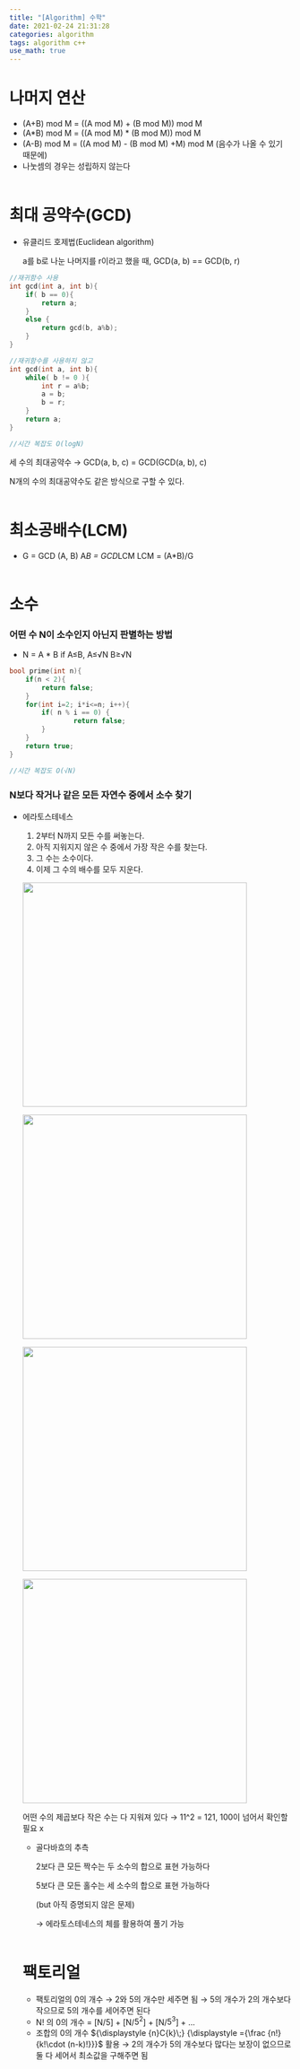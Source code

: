 ```yaml
---
title: "[Algorithm] 수학"
date: 2021-02-24 21:31:28
categories: algorithm
tags: algorithm c++ 
use_math: true
---
```

# 나머지 연산

- (A+B) mod M = ((A mod M) + (B mod M)) mod M
- (A*B) mod M = ((A mod M) * (B mod M)) mod M
- (A-B) mod M = ((A mod M) - (B mod M) +M) mod M   (음수가 나올 수 있기 때문에)
- 나눗셈의 경우는 성립하지 않는다<br><br>

# 최대 공약수(GCD)

- 유클리드 호제법(Euclidean algorithm)

    a를 b로 나눈 나머지를 r이라고 했을 때, GCD(a, b) == GCD(b, r)

```cpp
//재귀함수 사용
int gcd(int a, int b){
	if( b == 0){
		return a;
	}
	else {
		return gcd(b, a%b);
	}
}

//재귀함수를 사용하지 않고
int gcd(int a, int b){
	while( b != 0 ){
		int r = a%b;
		a = b;
		b = r;
	}
	return a;
}

//시간 복잡도 O(logN)
```

세 수의 최대공약수 → GCD(a, b, c) = GCD(GCD(a, b), c)

N개의 수의 최대공약수도 같은 방식으로 구할 수 있다.<br><br>

# 최소공배수(LCM)

- G = GCD (A, B)    A*B = GCD*LCM    LCM = (A*B)/G<br><br>

# 소수

### 어떤 수 N이 소수인지 아닌지 판별하는 방법

- N = A * B   if A≤B,  A≤√N  B≥√N

```cpp
bool prime(int n){
	if(n < 2){
		return false;
	}
	for(int i=2; i*i<=n; i++){
		if( n % i == 0) {
				return false;
		}
	}
	return true;
}

//시간 복잡도 O(√N)
```

### N보다 작거나 같은 모든 자연수 중에서 소수 찾기

- 에라토스테네스
    1. 2부터 N까지 모든 수를 써놓는다.
    2. 아직 지워지지 않은 수 중에서 가장 작은 수를 찾는다.
    3. 그 수는 소수이다.
    4. 이제 그 수의 배수를 모두 지운다.
    <p><img src="https://user-images.githubusercontent.com/67692759/108999629-e6ff2000-76e5-11eb-83b9-af595928a105.jpeg" width="400" height="400"></p>
    <p><img src="https://user-images.githubusercontent.com/67692759/108999472-b15a3700-76e5-11eb-833d-62ce8aa40d89.jpeg" width="400" height="400"></p>
    <p><img src="https://user-images.githubusercontent.com/67692759/108999534-c767f780-76e5-11eb-908a-77f40be80d77.jpeg" width="400" height="400"></p>
    <p><img src="https://user-images.githubusercontent.com/67692759/108999675-faaa8680-76e5-11eb-9a76-24561c13f875.jpeg" width="400" height="400"><p>

   
    어떤 수의 제곱보다 작은 수는 다 지워져 있다 → 11^2  = 121,  100이 넘어서 확인할 필요 x

    - 골다바흐의 추측

        2보다 큰 모든 짝수는 두 소수의 합으로 표현 가능하다

        5보다 큰 모든 홀수는 세 소수의 합으로 표현 가능하다

        (but 아직 증명되지 않은 문제)

        → 에라토스테네스의 체를 활용하여 풀기 가능<br><br>

    # 팩토리얼

    - 팩토리얼의 0의 개수 → 2와 5의 개수만 세주면 됨 → 5의 개수가 2의 개수보다 작으므로 5의 개수를 세어주면 된다
    - N! 의 0의 개수 = [N/5] + [N/$5^2$] + [N/$5^3$] + ...
    - 조합의 0의 개수  ${\displaystyle {n}C{k}\;} {\displaystyle ={\frac {n!}{k!\cdot (n-k)!}}}$ 활용 → 2의 개수가 5의 개수보다 많다는 보장이 없으므로 둘 다 세어서 최소값을 구해주면 됨
